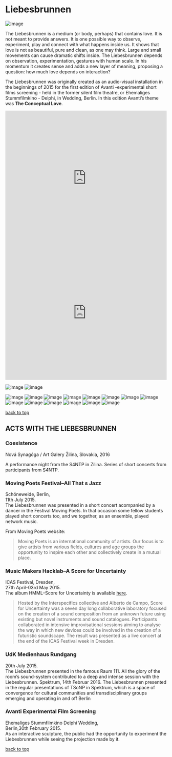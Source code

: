 # Liebesbrunnen

![image](./images/lb-000.png)

The Liebesbrunnen is a medium (or body, perhaps) that contains love. It is not meant to provide answers. It is one possible way to observe, experiment, play and connect with what happens inside us. It shows that love is not as beautiful, pure and clean, as one may think. Large and small movements can cause dramatic shifts inside. The Liebesbrunnen depends on observation, experimentation, gestures with human scale. In his momentum it creates sense and adds a new layer of meaning, proposing a question: how much love depends on interaction?

The Liebesbrunnen was originally created as an audio-visual installation in the beginnings of 2015 for the first edition of Avanti -experimental short films screening - held in the former silent film theatre, or Ehemaliges Stummfilmkino - Delphi, in Wedding, Berlin. In this edition Avanti’s theme was **The Conceptual Love**.

<iframe width="100%" height="420px" src="https://www.youtube.com/embed/UCU0wByVvRw" frameborder="0" allow="accelerometer; autoplay; encrypted-media; gyroscope; picture-in-picture" allowfullscreen></iframe>

<iframe width="100%" height="420px" src="https://www.youtube.com/embed/LYtE9GDte90" frameborder="0" allow="accelerometer; autoplay; encrypted-media; gyroscope; picture-in-picture" allowfullscreen></iframe>

![image](./images/lb-003.png)
![image](./images/lb-004.png)

![image](./images/lb-002.png)
![image](./images/lb-005.png)
![image](./images/lb-006.png)
![image](./images/lb-007.png)
![image](./images/lb-008.png)
![image](./images/lb-009.png)
![image](./images/lb-010.png)
![image](./images/lb-011.png)
![image](./images/lb-012.png)
![image](./images/lb-013.png)
![image](./images/lb-014.png)
![image](./images/lb-015.png)
![image](./images/lb-016.png)
![image](./images/lb-017.png)

[back to top](#liebesbrunnen)

## ACTS WITH THE LIEBESBRUNNEN

### Coexistence

Nová Synagóga / Art Galery Žilina, Slovakia, 2016

A performance night from the S4NTP in Zilina.
Series of short concerts from participants from S4NTP.

### Moving Poets Festival–All That s Jazz

Schöneweide, Berlin,  
11th July 2015.  
The Liebesbrunnen was presented in a short concert acompanied by a dancer in the Festival Moving Poets. In that occasion some fellow students played short concerts too, and we together, as an ensemble, played network music.

From Moving Poets website:

> Moving Poets is an international community of artists. Our focus is to give artists from various fields, cultures and age groups the opportunity to inspire each other and collectively create in a mutual place.

### Music Makers Hacklab–A Score for Uncertainty

ICAS Festival, Dresden,  
27th April–03rd May 2015.  
The album HMML–Score for Uncertainty is available [here](https://mmhl.bandcamp.com/album/score-for-uncertainty).

> Hosted by the Interspecifics collective and Alberto de Campo, Score for Uncertainty was a seven day long collaborative laboratory focused on the creation of a sound composition from an unknown future using existing but novel instruments and sound catalogues. Participants collaborated in intensive improvisational sessions aiming to analyse the way in which new devices could be involved in the creation of a futuristic soundscape. The result was presented as a live concert at the end of the ICAS Festival week in Dresden.

### UdK Medienhaus Rundgang

20th July 2015.  
The Liebesbrunnen presented in the famous Raum 111. All the glory of the room’s sound-system contributed to a deep and
intense session with the Liebesbrunnen.
Spektrum, 14th Februar 2016.
The Liebesbrunnen presented in the regular presentations of TSoNP in Spektrum, which is a space of convergence for cultural
communities and transdisciplinary groups emerging and operating in and off Berlin

### Avanti Experimental Film Screening

Ehemaliges Stummfilmkino Delphi Wedding,  
Berlin,30th February 2015.  
As an interactive sculpture, the public had the opportunity to experiment the Liebesbrunnen while seeing the projection
made by it.

[back to top](#liebesbrunnen)
